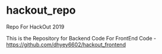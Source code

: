# hackout_repo
Repo For HackOut 2019

This is the Repository for Backend Code
For FrontEnd Code - https://github.com/dhyey6602/hackout_frontend
